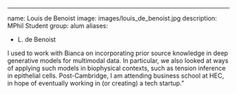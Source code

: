 ---
name: Louis de Benoist
image: images/louis_de_benoist.jpg
description: MPhil Student
group: alum
aliases:
  - L. de Benoist

I used to work with Bianca on incorporating prior source knowledge in deep generative models for multimodal data. In particular, we also looked at ways of applying such models in biophysical contexts, such as tension inference in epithelial cells. Post-Cambridge, I am attending business school at HEC, in hope of eventually working in (or creating) a tech startup.”
